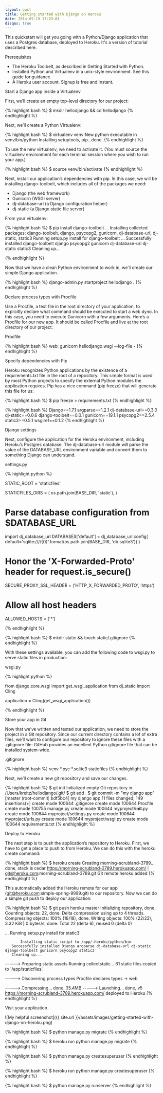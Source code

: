 ```yaml
---
layout: post
title: Getting started with Django on Heroku
date: 2014-09-19 17:23:01 
disqus: true
---
```


This quickstart will get you going with a Python/Django application that uses a Postgres 
database, deployed to Heroku. It's a version of tutorial described here. 

Prerequisites

- The Heroku Toolbelt, as described in Getting Started with Python.
- Installed Python and Virtualenv in a unix-style environment. See this guide for guidance.
- A Heroku user account. Signup is free and instant.

Start a Django app inside a Virtualenv

First, we’ll create an empty top-level directory for our project:

{% highlight bash %}
$ mkdir hellodjango && cd hellodjango
{% endhighlight %}

Next, we’ll create a Python Virtualenv:

{% highlight bash %}
$ virtualenv venv
New python executable in venv/bin/python
Installing setuptools, pip...done.
{% endhighlight %}

To use the new virtualenv, we need to activate it. (You must source the virtualenv environment for each terminal session where you wish to run your app.)

{% highlight bash %}
$ source venv/bin/activate
{% endhighlight %}

Next, install our application’s dependencies with pip. In this case, we will be installing django-toolbelt, which includes all of the packages we need:

- Django (the web framework)
- Gunicorn (WSGI server)
- dj-database-url (a Django configuration helper)
- dj-static (a Django static file server)

From your virtualenv:

{% highlight bash %}
$ pip install django-toolbelt
... 
Installing collected packages: django-toolbelt, django, psycopg2, gunicorn, dj-database-url, dj-static, static3
  Running setup.py install for django-toolbelt
... 
Successfully installed django-toolbelt django psycopg2 gunicorn dj-database-url dj-static static3
Cleaning up...

{% endhighlight %}

Now that we have a clean Python environment to work in, we’ll create our simple Django 
application.

{% highlight bash %}
 django-admin.py startproject hellodjango . 
{% endhighlight %}

Declare process types with Procfile

Use a Procfile, a text file in the root directory of your application, to explicitly declare what command should be executed to start a web dyno. In this case, you need to execute Gunicorn with a few arguments.
Here’s a Procfile for our new app. It should be called Procfile and live at the root directory of our project:

Procfile

{% highlight bash %}
web: gunicorn hellodjango.wsgi --log-file -
{% endhighlight %}

Specify dependencies with Pip

Heroku recognizes Python applications by the existence of a requirements.txt file in the root of a repository. This simple format is used by most Python projects to specify the external Python modules the application requires.
Pip has a nice command (pip freeze) that will generate this file for us:

{% highlight bash %}
$ pip freeze > requirements.txt
{% endhighlight %}

{% highlight bash %}
Django==1.7.1
argparse==1.2.1
dj-database-url==0.3.0
dj-static==0.0.6
django-toolbelt==0.0.1
gunicorn==19.1.1
psycopg2==2.5.4
static3==0.5.1
wsgiref==0.1.2
{% endhighlight %}


Django settings

Next, configure the application for the Heroku environment, including Heroku’s Postgres database. The dj-database-url module will parse the value of the DATABASE_URL environment variable and convert them to something Django can understand.



settings.py

{% highlight python %}

STATIC_ROOT = 'staticfiles'

STATICFILES_DIRS = (
    os.path.join(BASE_DIR, 'static'),
)

# Parse database configuration from $DATABASE_URL
import dj_database_url
DATABASES['default'] =  dj_database_url.config(    
    default='sqlite:////{0}'.format(os.path.join(BASE_DIR, 'db.sqlite3'))
)

# Honor the 'X-Forwarded-Proto' header for request.is_secure()
SECURE_PROXY_SSL_HEADER = ('HTTP_X_FORWARDED_PROTO', 'https')

# Allow all host headers
ALLOWED_HOSTS = ['*']

{% endhighlight %}

{% highlight bash %}
$ mkdir static && touch static/.gitignore
{% endhighlight %}

With these settings available, you can add the following code to wsgi.py to serve static files in production:

wsgi.py

{% highlight python %}

from django.core.wsgi import get_wsgi_application
from dj_static import Cling

application = Cling(get_wsgi_application())

{% endhighlight %}

Store your app in Git

Now that we’ve written and tested our application, we need to store the project in a Git repository.
Since our current directory contains a lof of extra files, we’ll want to configure our repository to ignore these files with a .gitignore file:
GitHub provides an excellent Python gitignore file that can be installed system-wide.

.gitignore

{% highlight bash %}
venv
*.pyc
*.sqlite3
staticfiles
{% endhighlight %}

Next, we’ll create a new git repository and save our changes.

{% highlight bash %}
$ git init
Initialized empty Git repository in /Users/kreitz/hellodjango/.git/
$ git add .
$ git commit -m "my django app"
[master (root-commit) bdf5bc4] my django app
 11 files changed, 149 insertions(+)
 create mode 100644 .gitignore
 create mode 100644 Procfile
 create mode 100755 manage.py
 create mode 100644 myproject/__init__.py
 create mode 100644 myproject/settings.py
 create mode 100644 myproject/urls.py
 create mode 100644 myproject/wsgi.py
 create mode 100644 requirements.txt
{% endhighlight %} 
 
Deploy to Heroku

The next step is to push the application’s repository to Heroku. First, we have to get a place to push to from Heroku. We can do this with the heroku create command:

{% highlight bash %}
$ heroku create
Creating morning-scrubland-3789... done, stack is cedar
https://morning-scrubland-3789.herokuapp.com/ | git@heroku.com:morning-scrubland-3789.git
Git remote heroku added
{% endhighlight %}

This automatically added the Heroku remote for our app (git@heroku.com:simple-spring-9999.git) to our repository. Now we can do a simple git push to deploy our application:

{% highlight bash %}
$ git push heroku master
Initializing repository, done.
Counting objects: 22, done.
Delta compression using up to 4 threads.
Compressing objects: 100% (18/18), done.
Writing objects: 100% (22/22), 3.32 KiB | 0 bytes/s, done.
Total 22 (delta 6), reused 0 (delta 0)

...
         Running setup.py install for static3
           
           Installing static script to /app/.heroku/python/bin
       Successfully installed Django argparse dj-database-url dj-static django-toolbelt gunicorn psycopg2 static3
       Cleaning up...

-----> Preparing static assets
       Running collectstatic...
       61 static files copied to '/app/staticfiles'.

-----> Discovering process types
       Procfile declares types -> web

-----> Compressing... done, 35.4MB
-----> Launching... done, v5
       https://morning-scrubland-3789.herokuapp.com/ deployed to Heroku
{% endhighlight %}

Visit your application

![My helpful screenshot]({{ site.url }}/assets/images/getting-started-with-django-on-heroku.png)

{% highlight bash %}
$ python manage.py migrate
{% endhighlight %}

{% highlight bash %}
$ heroku run python manage.py migrate
{% endhighlight %}

{% highlight bash %}
$ python manage.py createsuperuser
{% endhighlight %}

{% highlight bash %}
$ heroku run python manage.py createsuperuser
{% endhighlight %}


{% highlight bash %}
$ python manage.py runserver
{% endhighlight %}




